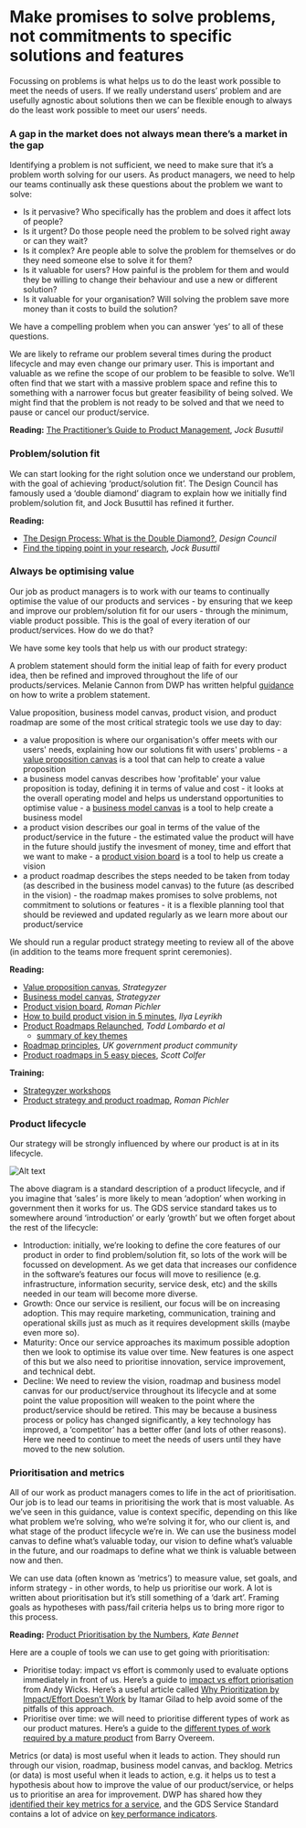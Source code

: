 # Make promises to solve problems, not commitments to specific solutions and features

Focussing on problems is what helps us to do the least work possible to meet the needs of users. If we really understand users’ problem and are usefully agnostic about solutions then we can be flexible enough to always do the least work possible to meet our users’ needs.

### A gap in the market does not always mean there’s a market in the gap

Identifying a problem is not sufficient, we need to make sure that it’s a problem worth solving for our users. As product managers, we need to help our teams continually ask these questions about the problem we want to solve:

- Is it pervasive? Who specifically has the problem and does it affect lots of people?
- Is it urgent? Do those people need the problem to be solved right away or can they wait?
- Is it complex? Are people able to solve the problem for themselves or do they need someone else to solve it for them?
- Is it valuable for users? How painful is the problem for them and would they be willing to change their behaviour and use a new or different solution?
- Is it valuable for your organisation? Will solving the problem save more money than it costs to build the solution?

We have a compelling problem when you can answer ‘yes’ to all of these questions.

We are likely to reframe our problem several times during the product lifecycle and may even change our primary user. This is important and valuable as we refine the scope of our problem to be feasible to solve. We’ll often find that we start with a massive problem space and refine this to something with a narrower focus but greater feasibility of being solved. We might find that the problem is not ready to be solved and that we need to pause or cancel our product/service.

**Reading:** [The Practitioner’s Guide to Product Management](https://www.amazon.co.uk/Practitioners-Guide-Product-Management-Things-ebook/dp/B00LTUC882/ref=tmm_kin_swatch_0?_encoding=UTF8&qid=&sr=), *Jock Busuttil*

### Problem/solution fit

We can start looking for the right solution once we understand our problem, with the goal of achieving ‘product/solution fit’. The Design Council has famously used a ‘double diamond’ diagram to explain how we initially find problem/solution fit, and Jock Busuttil has refined it further.

**Reading:**

- [The Design Process: What is the Double Diamond?](https://www.designcouncil.org.uk/news-opinion/design-process-what-double-diamond), *Design Council*
- [Find the tipping point in your research](https://imanageproducts.uk/2017/06/20/59-find-the-tipping-point-in-your-research/), *Jock Busuttil*

### Always be optimising value

Our job as product managers is to work with our teams to continually optimise the value of our products and services - by ensuring that we keep and improve our problem/solution fit for our users - through the minimum, viable product possible. This is the goal of every iteration of our product/services. How do we do that?

We have some key tools that help us with our product strategy:

A problem statement should form the initial leap of faith for every product idea, then be refined and improved throughout the life of our products/services. Melanie Cannon from DWP has written helpful [guidance](https://medium.com/leading-service-design/how-to-write-a-problem-statement-50e2c87810fe) on how to write a problem statement.

Value proposition, business model canvas, product vision, and product roadmap are some of the most critical strategic tools we use day to day:

- a value proposition is where our organisation's offer meets with our users' needs, explaining how our solutions fit with users' problems - a [value proposition canvas](https://strategyzer.com/canvas/value-proposition-canvas) is a tool that can help to create a value proposition
- a business model canvas describes how 'profitable' your value proposition is today, defining it in terms of value and cost - it looks at the overall operating model and helps us understand opportunities to optimise value - a [business model canvas](https://strategyzer.com/canvas/business-model-canvas) is a tool to help create a business model
- a product vision describes our goal in terms of the value of the product/service in the future - the estimated value the product will have in the future should justify the invesment of money, time and effort that we want to make - a [product vision board](https://www.romanpichler.com/tools/vision-board/) is a tool to help us create a vision
- a product roadmap describes the steps needed to be taken from today (as described in the business model canvas) to the future (as described in the vision) - the roadmap makes promises to solve problems, not commitment to solutions or features - it is a flexible planning tool that should be reviewed and updated regularly as we learn more about our product/service

We should run a regular product strategy meeting to review all of the above (in addition to the teams more frequent sprint ceremonies).

**Reading:**

- [Value proposition canvas](https://strategyzer.com/canvas/value-proposition-canvas), *Strategyzer*
- [Business model canvas](https://strategyzer.com/canvas/business-model-canvas), *Strategyzer*
- [Product vision board](https://www.romanpichler.com/tools/vision-board/), *Roman Pichler*
- [How to build product vision in 5 minutes](https://medium.com/@ilnem/how-to-build-product-vision-in-5-minutes-5fee01547f5c), *Ilya Leyrikh*
- [Product Roadmaps Relaunched](https://www.amazon.co.uk/Product-Roadmaps-Relaunched-Todd-Lombardo/dp/149197172X), *Todd Lombardo et al*
    - [summary of key themes](https://speakerdeck.com/iamctodd/whats-your-roadmap)
- [Roadmap principles](https://www.gov.uk/service-manual/agile-delivery/developing-a-roadmap), *UK government product community*
- [Product roadmaps in 5 easy pieces](https://www.mindtheproduct.com/2018/09/product-roadmaps-in-five-easy-pieces/), *Scott Colfer*

**Training:** 

- [Strategyzer workshops](https://strategyzer.com/training/workshops)
- [Product strategy and product roadmap](http://www.romanpichler.com/training-courses/agile-product-strategy-roadmaps-training-course/), *Roman Pichler*

### Product lifecycle

Our strategy will be strongly influenced by where our product is at in its lifecycle.

![Alt text](https://geileon.com/wp-content/uploads/2015/06/cycle_graph.jpg)

The above diagram is a standard description of a product lifecycle, and if you imagine that ‘sales’ is more likely to mean ‘adoption’ when working in government then it works for us. The GDS service standard takes us to somewhere around ‘introduction’ or early ‘growth’ but we often forget about the rest of the lifecycle:

- Introduction: initially, we’re looking to define the core features of our product in order to find problem/solution fit, so lots of the work will be focussed on development. As we get data that increases our confidence in the software’s features our focus will move to resilience (e.g. infrastructure, information security, service desk, etc) and the skills needed in our team will become more diverse.
- Growth: Once our service is resilient, our focus will be on increasing adoption. This may require marketing, communication, training and operational skills just as much as it requires development skills (maybe even more so).
- Maturity: Once our service approaches its maximum possible adoption then we look to optimise its value over time. New features is one aspect of this but we also need to prioritise innovation, service improvement, and technical debt.
- Decline: We need to review the vision, roadmap and business model canvas for our product/service throughout its lifecycle and at some point the value proposition will weaken to the point where the product/service should be retired. This may be because a business process or policy has changed significantly, a key technology has improved, a ‘competitor’ has a better offer (and lots of other reasons). Here we need to continue to meet the needs of users until they have moved to the new solution.

### Prioritisation and metrics

All of our work as product managers comes to life in the act of prioritisation. Our job is to lead our teams in prioritising the work that is most valuable. As we’ve seen in this guidance, value is context specific, depending on this like what problem we’re solving, who we’re solving it for, who our client is, and what stage of the product lifecycle we’re in. We can use the business model canvas to define what’s valuable today, our vision to define what’s valuable in the future, and our roadmaps to define what we think is valuable between now and then.

We can use data (often known as ‘metrics’) to measure value, set goals, and inform strategy - in other words, to help us prioritise our work. A lot is written about prioritisation but it’s still something of a ‘dark art’. Framing goals as hypotheses with pass/fail criteria helps us to bring more rigor to this process.

**Reading:** [Product Prioritisation by the Numbers](https://www.mindtheproduct.com/2017/10/product-prioritization-numbers/), *Kate Bennet*

Here are a couple of tools we can use to get going with prioritisation:

- Prioritise today: impact vs effort is commonly used to evaluate options immediately in front of us. Here’s a guide to [impact vs effort priorisation](https://www.mindtheproduct.com/2017/07/enter-matrix-lean-prioritisation/) from Andy Wicks. Here’s a useful article called [Why Prioritization by Impact/Effort Doesn’t Work](https://www.linkedin.com/pulse/why-prioritization-impacteffort-doesnt-work-itamar-gilad) by Itamar Gilad to help avoid some of the pitfalls of this approach.
- Prioritise over time: we will need to prioritise different types of work as our product matures. Here’s a guide to the [different types of work required by a mature product](http://www.barryovereem.com/the-backlog-prioritisation-backlog/) from Barry Overeem.

Metrics (or data) is most useful when it leads to action. They should run through our vision, roadmap, business model canvas, and backlog. Metrics (or data) is most useful when it leads to action, e.g. it helps us to test a hypothesis about how to improve the value of our product/service, or helps us to prioritise an area for improvement. DWP has shared how they [identified their key metrics for a service](https://dwpdigital.blog.gov.uk/2017/06/30/helping-teams-identify-their-key-metrics/), and the GDS Service Standard contains a lot of advice on [key performance indicators](https://www.gov.uk/service-manual/service-standard/identify-performance-indicators).
